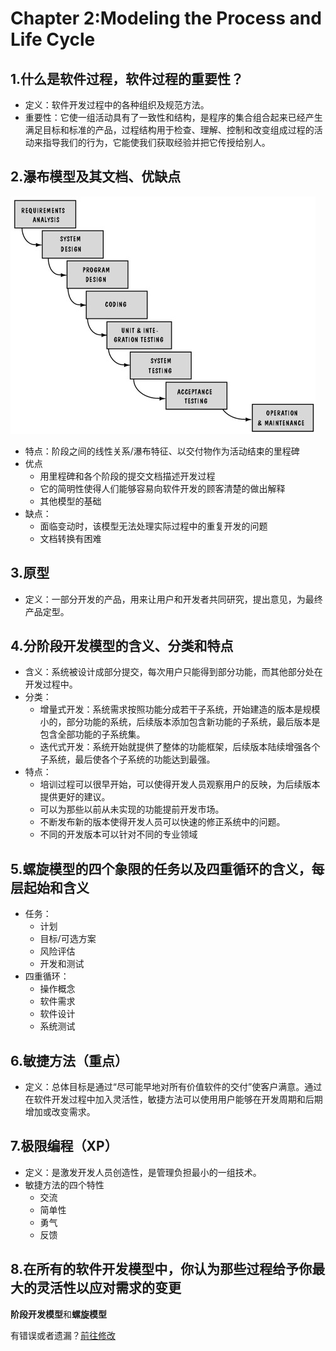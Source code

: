 # Chapter 2:Modeling the Process and Life Cycle

## 1.什么是软件过程，软件过程的重要性？

- 定义：软件开发过程中的各种组织及规范方法。
- 重要性：它使一组活动具有了一致性和结构，是程序的集合组合起来已经产生满足目标和标准的产品，过程结构用于检查、理解、控制和改变组成过程的活动来指导我们的行为，它能使我们获取经验并把它传授给别人。

## 2.瀑布模型及其文档、优缺点                
![](waterpull.png)

- 特点：阶段之间的线性关系/瀑布特征、以交付物作为活动结束的里程碑
- 优点
  - 用里程碑和各个阶段的提交文档描述开发过程
  - 它的简明性使得人们能够容易向软件开发的顾客清楚的做出解释
  - 其他模型的基础
- 缺点：
  - 面临变动时，该模型无法处理实际过程中的重复开发的问题
  - 文档转换有困难

## 3.原型

- 定义：一部分开发的产品，用来让用户和开发者共同研究，提出意见，为最终产品定型。

## 4.分阶段开发模型的含义、分类和特点

- 含义：系统被设计成部分提交，每次用户只能得到部分功能，而其他部分处在开发过程中。
- 分类：
  - 增量式开发：系统需求按照功能分成若干子系统，开始建造的版本是规模小的，部分功能的系统，后续版本添加包含新功能的子系统，最后版本是包含全部功能的子系统集。
  - 迭代式开发：系统开始就提供了整体的功能框架，后续版本陆续增强各个子系统，最后使各个子系统的功能达到最强。
- 特点：
  - 培训过程可以很早开始，可以使得开发人员观察用户的反映，为后续版本提供更好的建议。
  - 可以为那些以前从未实现的功能提前开发市场。
  - 不断发布新的版本使得开发人员可以快速的修正系统中的问题。
  - 不同的开发版本可以针对不同的专业领域

## 5.螺旋模型的四个象限的任务以及四重循环的含义，每层起始和含义

- 任务：
  - 计划
  - 目标/可选方案
  - 风险评估
  - 开发和测试
- 四重循环：
  - 操作概念
  - 软件需求
  - 软件设计
  - 系统测试

## 6.敏捷方法（重点）

- 定义：总体目标是通过“尽可能早地对所有价值软件的交付”使客户满意。通过在软件开发过程中加入灵活性，敏捷方法可以使用用户能够在开发周期和后期增加或改变需求。

## 7.极限编程（XP）

- 定义：是激发开发人员创造性，是管理负担最小的一组技术。
- 敏捷方法的四个特性
  - 交流
  - 简单性
  - 勇气
  - 反馈

## 8.在所有的软件开发模型中，你认为那些过程给予你最大的灵活性以应对需求的变更

**阶段开发模型**和**螺旋模型**

有错误或者遗漏？[前往修改](https://github.com/YangDejie/SE/edit/master/chapter2g.md)